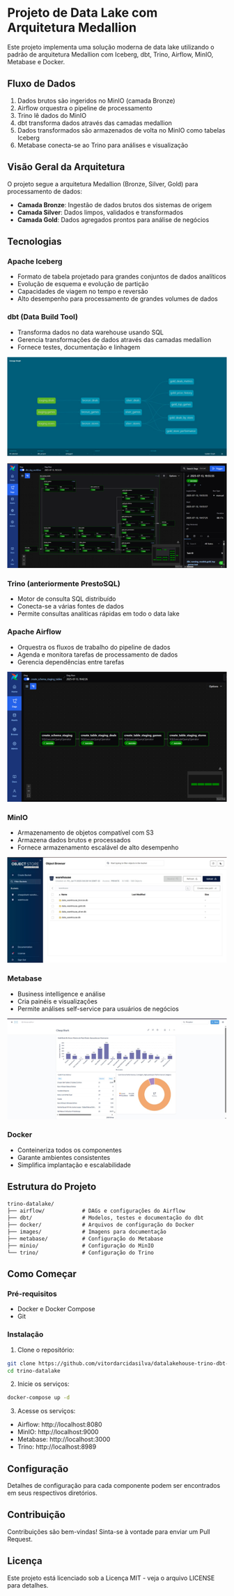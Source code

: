 # Projeto de Data Lake com Arquitetura Medallion

Este projeto implementa uma solução moderna de data lake utilizando o padrão de arquitetura Medallion com Iceberg, dbt, Trino, Airflow, MinIO, Metabase e Docker.

## Fluxo de Dados

1. Dados brutos são ingeridos no MinIO (camada Bronze)
2. Airflow orquestra o pipeline de processamento
3. Trino lê dados do MinIO
4. dbt transforma dados através das camadas medallion
5. Dados transformados são armazenados de volta no MinIO como tabelas Iceberg
6. Metabase conecta-se ao Trino para análises e visualização

## Visão Geral da Arquitetura

O projeto segue a arquitetura Medallion (Bronze, Silver, Gold) para processamento de dados:

- **Camada Bronze**: Ingestão de dados brutos dos sistemas de origem
- **Camada Silver**: Dados limpos, validados e transformados
- **Camada Gold**: Dados agregados prontos para análise de negócios

## Tecnologias

### Apache Iceberg
- Formato de tabela projetado para grandes conjuntos de dados analíticos
- Evolução de esquema e evolução de partição
- Capacidades de viagem no tempo e reversão
- Alto desempenho para processamento de grandes volumes de dados

### dbt (Data Build Tool)
- Transforma dados no data warehouse usando SQL
- Gerencia transformações de dados através das camadas medallion
- Fornece testes, documentação e linhagem

![Linweage dbt](images/dbt_lineage.jpg)

![Fluxo de Trabalho dbt](images/dbt_worflow.png)

### Trino (anteriormente PrestoSQL)
- Motor de consulta SQL distribuído
- Conecta-se a várias fontes de dados
- Permite consultas analíticas rápidas em todo o data lake

### Apache Airflow
- Orquestra os fluxos de trabalho do pipeline de dados
- Agenda e monitora tarefas de processamento de dados
- Gerencia dependências entre tarefas

![Criação de Tabelas de Staging](images/create_staging_tables.png)

### MinIO
- Armazenamento de objetos compatível com S3
- Armazena dados brutos e processados
- Fornece armazenamento escalável de alto desempenho

![Interface MinIO](images/minio.jpg)

### Metabase
- Business intelligence e análise
- Cria painéis e visualizações
- Permite análises self-service para usuários de negócios

![Dashboard Metabase](images/metabase.jpg)

### Docker
- Conteineriza todos os componentes
- Garante ambientes consistentes
- Simplifica implantação e escalabilidade

## Estrutura do Projeto

```
trino-datalake/
├── airflow/            # DAGs e configurações do Airflow
├── dbt/                # Modelos, testes e documentação do dbt
├── docker/             # Arquivos de configuração do Docker
├── images/             # Imagens para documentação
├── metabase/           # Configuração do Metabase
├── minio/              # Configuração do MinIO
└── trino/              # Configuração do Trino
```

## Como Começar

### Pré-requisitos
- Docker e Docker Compose
- Git

### Instalação

1. Clone o repositório:
```bash
git clone https://github.com/vitordarcidasilva/datalakehouse-trino-dbt-airflow-minio-iceberg-metabase.git
cd trino-datalake
```

2. Inicie os serviços:
```bash
docker-compose up -d
```

3. Acesse os serviços:
- Airflow: http://localhost:8080
- MinIO: http://localhost:9000
- Metabase: http://localhost:3000
- Trino: http://localhost:8989

## Configuração

Detalhes de configuração para cada componente podem ser encontrados em seus respectivos diretórios.

## Contribuição

Contribuições são bem-vindas! Sinta-se à vontade para enviar um Pull Request.

## Licença

Este projeto está licenciado sob a Licença MIT - veja o arquivo LICENSE para detalhes. 
